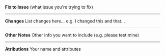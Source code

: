 **Fix to Issue** (what issue you're trying to fix)
***
**Changes**
List changes here...
e.g. I changed this and that...
***
**Other Notes**
Other info you want to include
(e.g. please test mine)
***
**Atributions**
Your name and attributes
